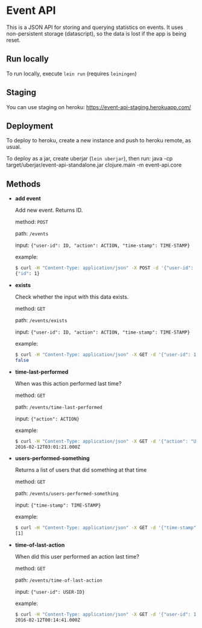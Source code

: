 # Event API

This is a JSON API for storing and querying statistics on events.
It uses non-persistent storage (datascript), so the data is lost if the app is being reset.

## Run locally

To run locally, execute `lein run` (requires `leiningen`)

## Staging

You can use staging on heroku: https://event-api-staging.herokuapp.com/

## Deployment

To deploy to heroku, create a new instance and push to heroku remote, as usual.

To deploy as a jar, create uberjar (`lein uberjar`), then run:
    java -cp target/uberjar/event-api-standalone.jar clojure.main -m event-api.core

## Methods

- **add event**

  Add new event. Returns ID.

  method: `POST`

  path: `/events`

  input: `{"user-id": ID, "action": ACTION, "time-stamp": TIME-STAMP}`

  example:
  ```sh
  $ curl -H "Content-Type: application/json" -X POST -d '{"user-id": 1, "action": "Update", "time-stamp": "2016-02-12T00:14:41Z"}' https://event-api-staging.herokuapp.com/events
  {"id": 1}
  ```

- **exists**

  Check whether the input with this data exists.

  method: `GET`

  path: `/events/exists`

  input: `{"user-id": ID, "action": ACTION, "time-stamp": TIME-STAMP}`

  example:
  ```sh
  $ curl -H "Content-Type: application/json" -X GET -d '{"user-id": 1, "action": "Update", "time-stamp": "2016-02-12T00:15:41Z"}' https://event-api-staging.herokuapp.com/events/exists
  false
  ```

- **time-last-performed**

  When was this action performed last time?

  method: `GET`

  path: `/events/time-last-performed`

  input: `{"action": ACTION}`

  example:
  ```sh
  $ curl -H "Content-Type: application/json" -X GET -d '{"action": "Update"}' https://event-api-staging.herokuapp.com/events/time-last-performed
  2016-02-12T03:01:21.000Z
  ```

- **users-performed-something**

  Returns a list of users that did something at that time

  method: `GET`

  path: `/events/users-performed-something`

  input: `{"time-stamp": TIME-STAMP}`

  example:
  ```sh
  $ curl -H "Content-Type: application/json" -X GET -d '{"time-stamp": "2016-02-12T00:14:41Z"}' https://event-api-staging.herokuapp.com/events/users-performed-something
  [1]
  ```

- **time-of-last-action**

  When did this user performed an action last time?

  method: `GET`

  path: `/events/time-of-last-action`

  input: `{"user-id": USER-ID}`

  example:
  ```sh
  $ curl -H "Content-Type: application/json" -X GET -d '{"user-id": 1}' https://event-api-staging.herokuapp.com/events/time-of-last-action
  2016-02-12T00:14:41.000Z
  ```
